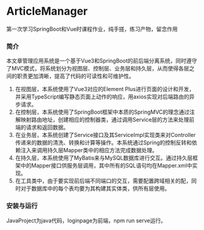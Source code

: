 # ArticleManager
第一次学习SpringBoot和Vue时课程作业，纯手搓，练习产物，留念作用

### 简介
本文章管理应用系统是一个基于Vue3和SpringBoot的前后端分离系统，同时遵守了MVC模式，将系统划分为视图层、控制层、业务层和持久层，从而使得各层之间的职责更加清晰，提高了代码的可读性和可维护性。
1. 在视图层，本系统使用了Vue3对应的Element Plus进行页面的设计和开发，并采用TypeScript编写静态页面上动作的响应，用axios实现对后端路由的异步请求。
2. 在控制层，本系统使用了SpringBoot框架中本质的SpringMVC的理念通过注解映射路由地址，创建相应的控制器类，通过调用Service层的方法来处理前端的请求和返回数据。
3. 在业务层，本系统创建了Service接口及其ServiceImpl实现类来对Controller传递来的数据的清洗、转换和计算等操作。本系统通过Spring的控制反转和依赖注入来调用持久层Mapper类中的相应方法完成数据处理。
4. 在持久层，本系统使用了MyBatis来与MySQL数据库进行交互。通过持久层框架中的Mapper接口供服务层调用，其中所有的SQL语句均在Mapper.xml中实现。
5. 在工具类中，由于要实现前后端不同端口的交互，需要配置跨域相关的配，同时对于数据库中的每个表均要为其构建其实体类，供所有层使用。

### 安装与运行
JavaProject为java代码，loginpage为前端，npm run serve运行。
